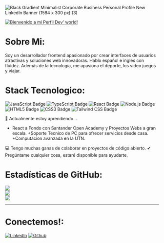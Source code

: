 
![Black Gradient Minimalist Corporate Business Personal Profile New LinkedIn Banner (1584 x 300 px) (3)](https://drive.google.com/file/d/129DbLU5nLPqOjeun-L59OAhQ5WuWShTb/view?usp=sharing)


[![Bienvenido a mi Perfil Dev' world!](https://pimp-my-readme-next.vercel.app/api/sliding-text?emojis=&text=Welcome%20to%20Almu%20Codes%27%20world%21)](https://pimp-my-readme-next.vercel.app)

# Sobre Mi:

Soy un desarrollador frontend apasionado por crear interfaces de usuarios atractivas
y soluciones web innovadoras. Hablo español e ingles con fluidez. Además de la tecnología,
me apasiona el deporte, los video juegos y viajar.

# Stack Tecnologico:

  ![JavaScript Badge](https://img.shields.io/badge/JavaScript-F7DF1E.svg?style=for-the-badge&logo=JavaScript&logoColor=black)
  ![TypeScript Badge](https://img.shields.io/badge/TypeScript-3178C6.svg?style=for-the-badge&logo=TypeScript&logoColor=white)
  ![React Badge](https://img.shields.io/badge/React-61DAFB.svg?style=for-the-badge&logo=React&logoColor=black)
  ![Node.js Badge](https://img.shields.io/badge/Node.js-5FA04E.svg?style=for-the-badge&logo=nodedotjs&logoColor=white)
  ![HTML5 Badge](https://img.shields.io/badge/HTML5-E34F26.svg?style=for-the-badge&logo=HTML5&logoColor=white)
  ![CSS3 Badge](https://img.shields.io/badge/CSS3-1572B6.svg?style=for-the-badge&logo=CSS3&logoColor=white)
  ![Tailwind CSS Badge](https://img.shields.io/badge/Tailwind%20CSS-06B6D4.svg?style=for-the-badge&logo=Tailwind-CSS&logoColor=white)

🌱 Actualmente estoy aprendiendo...

+ React a Fondo con Santander Open Academy y Proyectos Webs a gran escala.
+Soporte Tecnico de PC para ofrecer servicios desde casa.
+Computacion avanzada en la UTN.

💻 Tengo muchas ganas de colaborar en proyectos de código abierto.
✔ Pregúntame cualquier cosa, estaré disponible para ayudarte.

# Estadísticas de GitHub:

![](https://github-readme-stats.vercel.app/api?username=zfranco21&theme=dark&hide_border=false&include_all_commits=false&count_private=false)<br/>
![](https://nirzak-streak-stats.vercel.app/?user=zfranco21&theme=dark&hide_border=false)<br/>
![](https://github-readme-stats.vercel.app/api/top-langs/?username=zfranco21&theme=dark&hide_border=false&include_all_commits=false&count_private=false&layout=compact)

---

# Conectemos!:

[![LinkedIn](https://pimp-my-readme-next.vercel.app/api/social-media?social=LinkedIn)](https://www.linkedin.com/in/zfranco21)
[![Github](https://pimp-my-readme-next.vercel.app/api/social-media?social=Github)](https://github.com/zfranco21)

